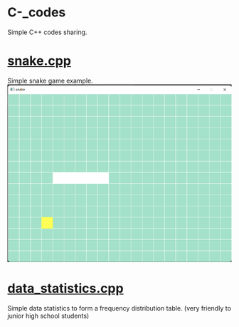 # C-_codes
Simple C++ codes sharing.
# [snake.cpp](https://github.com/HallMaxwell/C-_codes/blob/main/projects/games/snake/Snake.cpp)
Simple snake game example.
![run](https://github.com/HallMaxwell/C-_codes/blob/main/images/snake.png)
# [data_statistics.cpp](https://github.com/HallMaxwell/C-_codes/blob/main/projects/math/data_statistics.cpp)
Simple data statistics to form a frequency distribution table.
(very friendly to junior high school students)


